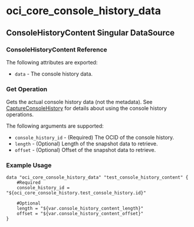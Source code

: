 # oci_core_console_history_data

## ConsoleHistoryContent Singular DataSource

### ConsoleHistoryContent Reference

The following attributes are exported:

* `data` - The console history data.


### Get Operation
Gets the actual console history data (not the metadata).
See [CaptureConsoleHistory](https://docs.us-phoenix-1.oraclecloud.com/api/#/en/iaas/20160918/ConsoleHistory/CaptureConsoleHistory)
for details about using the console history operations.


The following arguments are supported:

* `console_history_id` - (Required) The OCID of the console history.
* `length` - (Optional) Length of the snapshot data to retrieve.
* `offset` - (Optional) Offset of the snapshot data to retrieve.


### Example Usage

```hcl
data "oci_core_console_history_data" "test_console_history_content" {
	#Required
	console_history_id = "${oci_core_console_history.test_console_history.id}"

	#Optional
	length = "${var.console_history_content_length}"
	offset = "${var.console_history_content_offset}"
}
```
